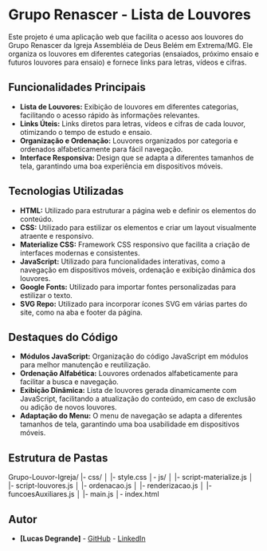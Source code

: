 # Grupo Renascer - Lista de Louvores

Este projeto é uma aplicação web que facilita o acesso aos louvores do Grupo Renascer da Igreja Assembléia de Deus Belém em Extrema/MG. Ele organiza os louvores em diferentes categorias (ensaiados, próximo ensaio e futuros louvores para ensaio) e fornece links para letras, vídeos e cifras.

## Funcionalidades Principais

-   **Lista de Louvores:** Exibição de louvores em diferentes categorias, facilitando o acesso rápido às informações relevantes.
-   **Links Úteis:** Links diretos para letras, vídeos e cifras de cada louvor, otimizando o tempo de estudo e ensaio.
-   **Organização e Ordenação:** Louvores organizados por categoria e ordenados alfabeticamente para fácil navegação.
-   **Interface Responsiva:** Design que se adapta a diferentes tamanhos de tela, garantindo uma boa experiência em dispositivos móveis.

## Tecnologias Utilizadas

-   **HTML:** Utilizado para estruturar a página web e definir os elementos do conteúdo.
-   **CSS:** Utilizado para estilizar os elementos e criar um layout visualmente atraente e responsivo.
-   **Materialize CSS:** Framework CSS responsivo que facilita a criação de interfaces modernas e consistentes.
-   **JavaScript:** Utilizado para funcionalidades interativas, como a navegação em dispositivos móveis, ordenação e exibição dinâmica dos louvores.
-   **Google Fonts:** Utilizado para importar fontes personalizadas para estilizar o texto.
-   **SVG Repo:** Utilizado para incorporar ícones SVG em várias partes do site, como na aba e footer da página.

## Destaques do Código

-   **Módulos JavaScript:** Organização do código JavaScript em módulos para melhor manutenção e reutilização.
-   **Ordenação Alfabética:** Louvores ordenados alfabeticamente para facilitar a busca e navegação.
-   **Exibição Dinâmica:** Lista de louvores gerada dinamicamente com JavaScript, facilitando a atualização do conteúdo, em caso de exclusão ou adição de novos louvores.
-   **Adaptação do Menu:** O menu de navegação se adapta a diferentes tamanhos de tela, garantindo uma boa usabilidade em dispositivos móveis.

## Estrutura de Pastas

Grupo-Louvor-Igreja/
|- css/
│   |- style.css
│- js/
│   |- script-materialize.js
│   |- script-louvores.js
│   |- ordenacao.js
│   |- renderizacao.js
│   |- funcoesAuxiliares.js
│   |- main.js
│- index.html

## Autor

-   **[Lucas Degrande]** - [GitHub](https://github.com/degrandelucas) - [LinkedIn](https://www.linkedin.com/in/lucasdegrande/)